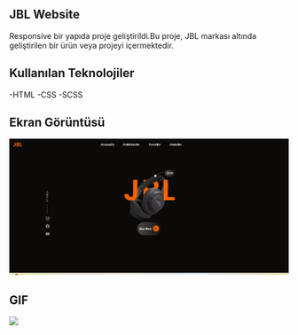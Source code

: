 ## JBL Website

Responsive bir yapıda proje geliştirildi.Bu proje, JBL markası altında geliştirilen bir ürün veya projeyi içermektedir. 

## Kullanılan Teknolojiler

-HTML -CSS -SCSS

## Ekran Görüntüsü

![](/Ekran%20görüntüsü%202024-07-04%20020821.png)

## GIF

![](/jbl.gif)